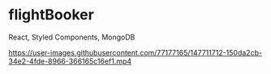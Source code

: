 # flightBooker

React, Styled Components, MongoDB

https://user-images.githubusercontent.com/77177165/147711712-150da2cb-34e2-4fde-8966-366165c16ef1.mp4

